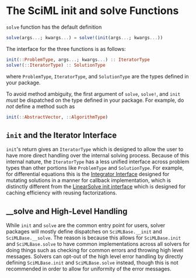 # The SciML init and solve Functions

`solve` function has the default definition

```julia
solve(args...; kwargs...) = solve!(init(args...; kwargs...))
```

The interface for the three functions is as follows:

```julia
init(::ProblemType, args...; kwargs...) :: IteratorType
solve!(::IteratorType) :: SolutionType
```

where `ProblemType`, `IteratorType`, and `SolutionType` are the types defined in
your package.

To avoid method ambiguity, the first argument of `solve`, `solve!`, and `init`
_must_ be dispatched on the type defined in your package.  For example, do
_not_ define a method such as

```julia
init(::AbstractVector, ::AlgorithmType)
```

## `init` and the Iterator Interface

`init`'s return gives an `IteratorType` which is designed to allow the user to
have more direct handling over the internal solving process. Because of this
internal nature, the `IteratorType` has a less unified interface across problem
types than other portions like `ProblemType` and `SolutionType`. For example,
for differential equations this is the 
[Integrator Interface](https://docs.sciml.ai/DiffEqDocs/stable/basics/integrator/)
designed for mutating solutions in a manner for callback implementation, which
is distinctly different from the 
[LinearSolve init interface](https://docs.sciml.ai/LinearSolve/stable/tutorials/caching_interface)
which is designed for caching efficiency with reusing factorizations.

## __solve and High-Level Handling

While `init` and `solve` are the common entry point for users, solver packages will
mostly define dispatches on `SciMLBase.__init` and `SciMLBase.__solve`. The reason is
because this allows for `SciMLBase.init` and `SciMLBase.solve` to have common
implementations across all solvers for doing things such as checking for common
errors and throwing high level messages. Solvers can opt-out of the high level
error handling by directly defining `SciMLBase.init` and `SciMLBase.solve` instead,
though this is not recommended in order to allow for uniformity of the error messages.
